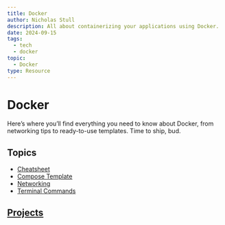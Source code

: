 ```yaml
---
title: Docker
author: Nicholas Stull
description: All about containerizing your applications using Docker.
date: 2024-09-15
tags:
  - tech
  - docker
topic:
  - Docker
type: Resource
---
```


# Docker

Here’s where you’ll find everything you need to know about Docker, from networking tips to ready-to-use templates. Time to ship, bud.

## Topics

- [Cheatsheet](./cheatsheet.md)
- [Compose Template](./compose_template.md)
- [Networking](./networking.md)
- [Terminal Commands](./terminal.md)

## [Projects](./projects/index.md)

